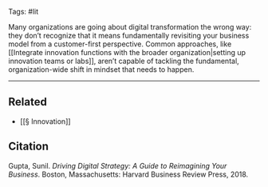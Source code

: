 Tags: #lit

Many organizations are going about digital transformation the wrong way: they don’t recognize that it means fundamentally revisiting your business model from a customer-first perspective. Common approaches, like [[Integrate innovation functions with the broader organization|setting up innovation teams or labs]], aren’t capable of tackling the fundamental, organization-wide shift in mindset that needs to happen.

---
## Related
- [[§ Innovation]]

## Citation
Gupta, Sunil. *Driving Digital Strategy: A Guide to Reimagining Your Business*. Boston, Massachusetts: Harvard Business Review Press, 2018.